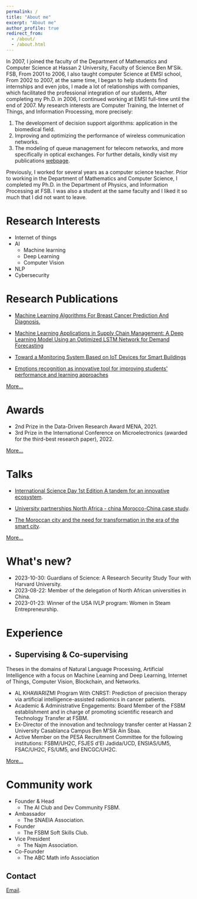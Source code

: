 ```yaml
---
permalink: /
title: "About me"
excerpt: "About me"
author_profile: true
redirect_from: 
  - /about/
  - /about.html
---
```

In 2007, I joined the faculty of the Department of Mathematics and Computer Science at Hassan 2 University, Faculty of Science Ben M'Sik. FSB, From 2001 to 2006, I also taught computer Science at EMSI school, From 2002 to 2007, at the same time, I began to help students find internships and even jobs, I made a lot of relationships with companies, which facilitated the professional integration of our students, After completing my Ph.D. in 2006, I continued working at EMSI full-time until the end of 2007. My research interests are Computer Training, the Internet of Things, and Information Processing, more precisely:
1. The development of decision support algorithms: application in the biomedical field.
2. Improving and optimizing the performance of wireless communication networks.
3. The modeling of queue management for telecom networks, and more specifically in optical exchanges.
For further details, kindly visit my publications [webpage](publications/).

Previously, I worked for several years as a computer science teacher. Prior to working in the Department of Mathematics and Computer Science, I completed my Ph.D. in the Department of Physics, and Information Processing at FSB. I was also a student at the same faculty and I liked it so much that I did not want to leave.

Research Interests
======
* Internet of things
* AI
  * Machine learning
  * Deep Learning
  * Computer Vision
* NLP
* Cybersecurity

Research Publications
======

* [ Machine Learning Algorithms For Breast Cancer Prediction And Diagnosis.](https://www.sciencedirect.com/science/article/pii/S1877050921014629)

* [Machine Learning Applications in Supply Chain Management: A Deep Learning Model Using an Optimized LSTM Network for Demand Forecasting](https://ieeexplore.ieee.org/document/9872903)

* [Toward a Monitoring System Based on IoT Devices for Smart Buildings](https://link.springer.com/chapter/10.1007/978-981-15-6048-4_25)

* [Emotions recognition as innovative tool for improving students' performance and learning approaches](https://www.sciencedirect.com/science/article/pii/S1877050920317865)

[More...](/publications)

Awards
======
* 2nd Prize in the Data-Driven Research Award MENA, 2021.
* 3rd Prize in the International Conference on Microelectronics (awarded for the third-best research paper), 2022.

[More...](/cv)

Talks
======

* [International Science Day 1st Edition A tandem for an innovative ecosystem](https://drive.google.com/file/d/1Jn6MA2IUP4XY9WXW04t1FjIYcx9h-s4f/view?usp=sharing).

* [University partnerships North Africa - china  Morocco-China case study](https://docs.google.com/presentation/d/1lzRWklawt3FaRmkiNUn7bEPuUSzW2Cpi/edit?usp=sharing&ouid=112245005000782117088&rtpof=true&sd=true).

* [The Moroccan city and the need for transformation in the era of the smart city](https://drive.google.com/file/d/1wpPF39CWVEg-QXyMa21XUicffiHEct6H/view?usp=sharing).

[More...](/talks)

What's new?
======

* 2023-10-30: Guardians of Science: A Research Security Study Tour with Harvard University.
* 2023-08-22: Member of the delegation of North African universities in China.
* 2023-01-23: Winner of the USA IVLP program: Women in Steam Entrepreneurship.

Experience
=====
* ## Supervising & Co-supervising
 Theses in the domains of Natural Language Processing, Artificial Intelligence with a focus on Machine Learning and Deep Learning, Internet of Things, Computer Vision, Blockchain, and Networks.
* AL KHAWARIZMI Program With CNRST: Prediction of precision therapy via artificial intelligence-assisted radiomics in cancer patients.
* Academic & Administrative Engagements: Board Member of the FSBM establishment and in charge of promoting scientific research and Technology Transfer at FSBM.
* Ex-Director of the innovation and technology transfer center at Hassan 2 University Casablanca Campus Ben M'Sik Ain Sbaa.
* Active Member on the PESA Recruitment Committee for the following institutions: FSBM/UH2C, FSJES d'El Jadida/UCD, ENSIAS/UM5, FSAC/UH2C, FS/UM5, and ENCGC/UH2C.

[More...](/cv)

Community work
====
* Founder & Head
  * The AI ​​Club and Dev Community FSBM.
* Ambassador 
  * The SNAEIA Association.
* Founder
  * The FSBM Soft Skills Club.
* Vice President
  * The Najm Association.
* Co-Founder
  * The ABC Math info Association

Contact
------
[Email](mailto:sanaa.elfilali@univh2c.ma).

